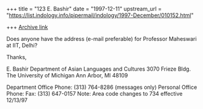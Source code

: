 +++
title = "123 E. Bashir"
date = "1997-12-11"
upstream_url = "https://list.indology.info/pipermail/indology/1997-December/010152.html"

+++
[Archive link](https://list.indology.info/pipermail/indology/1997-December/010152.html)

Does anyone have the address (e-mail preferable) for Professor Maheswari
at IIT, Delhi?

Thanks,


E. Bashir
Department of Asian Languages and Cultures
3070 Frieze Bldg.
The University of Michigan
Ann Arbor, MI 48109

Department Office Phone: (313) 764-8286 (messages only)
Personal Office Phone:
Fax: (313) 647-0157
Note:  Area code changes to 734 effective 12/13/97



